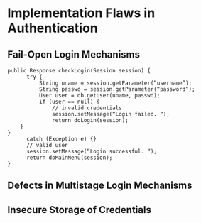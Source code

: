 # Implementation Flaws in Authentication

## **Fail-Open Login Mechanisms**

```
public Response checkLogin(Session session) {
      try {
          String uname = session.getParameter(“username”);
          String passwd = session.getParameter(“password”);
          User user = db.getUser(uname, passwd);
          if (user == null) {
              // invalid credentials
              session.setMessage(“Login failed. “);
              return doLogin(session);
	} 
}
      catch (Exception e) {}
      // valid user
      session.setMessage(“Login successful. “);
      return doMainMenu(session);
}
```


## **Defects in Multistage Login Mechanisms**


## **Insecure Storage of Credentials**
